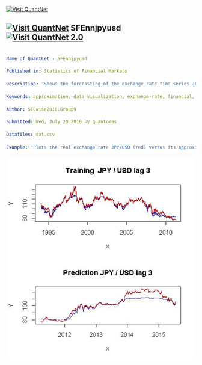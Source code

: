 
[<img src="https://github.com/QuantLet/Styleguide-and-Validation-procedure/blob/master/pictures/banner.png" alt="Visit QuantNet">](http://quantlet.de/index.php?p=info)

## [<img src="https://github.com/QuantLet/Styleguide-and-Validation-procedure/blob/master/pictures/qloqo.png" alt="Visit QuantNet">](http://quantlet.de/) **SFEnnjpyusd** [<img src="https://github.com/QuantLet/Styleguide-and-Validation-procedure/blob/master/pictures/QN2.png" width="60" alt="Visit QuantNet 2.0">](http://quantlet.de/d3/ia)

```yaml

Name of QuantLet : SFEnnjpyusd 

Published in: Statistics of Financial Markets

Description: 'Shows the forecasting of the exchange rate time series JPY/USD using RBF (radial basis function) neural networks considering 3 periods of time dependency. 80% of data is taken as training set and 20% as validation set.'

Keywords: approximation, data visualization, exchange-rate, financial, forecast, graphical representation, neural-network, plot, rbf, time-series, visualization

Author: SFEwise2016.Group9

Submitted: Wed, July 20 2016 by quantomas

Datafiles: dat.csv

Example: 'Plots the real exchange rate JPY/USD (red) versus its approximation through RBF neural network (blue): training set(above) and forecasts(below).'

```

![Picture1](picture.png)


```r
